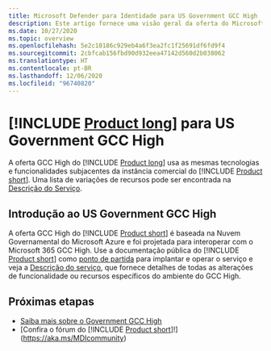 ```yaml
---
title: Microsoft Defender para Identidade para US Government GCC High
description: Este artigo fornece uma visão geral da oferta do Microsoft Defender para Identidade para US Government GCC High.
ms.date: 10/27/2020
ms.topic: overview
ms.openlocfilehash: 5e2c10186c929eb4a6f3ea2fc1f25691df6fd9f4
ms.sourcegitcommit: 2cbfcab156fbd90d932eea47142d560d2b038062
ms.translationtype: HT
ms.contentlocale: pt-BR
ms.lasthandoff: 12/06/2020
ms.locfileid: "96740820"
---
```

# <a name="product-long-for-us-government-gcc-high"></a>[!INCLUDE [Product long](includes/product-long.md)] para US Government GCC High

A oferta GCC High do [!INCLUDE [Product long](includes/product-long.md)] usa as mesmas tecnologias e funcionalidades subjacentes da instância comercial do [!INCLUDE [Product short](includes/product-short.md)]. Uma lista de variações de recursos pode ser encontrada na [Descrição do Serviço](/enterprise-mobility-security/solutions/ems-azure-atp-govt-service-description).

## <a name="get-started-with-us-government-gcc-high"></a>Introdução ao US Government GCC High

A oferta GCC High do [!INCLUDE [Product short](includes/product-short.md)] é baseada na Nuvem Governamental do Microsoft Azure e foi projetada para interoperar com o Microsoft 365 GCC High. Use a documentação pública do [!INCLUDE [Product short](includes/product-short.md)] como [ponto de partida](install-step1.md) para implantar e operar o serviço e veja a [Descrição do serviço](/enterprise-mobility-security/solutions/ems-mdi-govt-service-description), que fornece detalhes de todas as alterações de funcionalidade ou recursos específicos do ambiente do GCC High.  

## <a name="next-steps"></a>Próximas etapas

- [Saiba mais sobre o Government GCC High](/enterprise-mobility-security/solutions/ems-azure-atp-govt-service-description)
- [Confira o fórum do [!INCLUDE [Product short](includes/product-short.md)]!](https://aka.ms/MDIcommunity)
